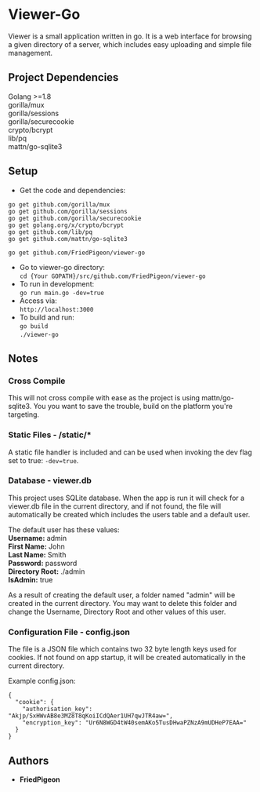 # Viewer-Go
Viewer is a small application written in go. It is a web interface for browsing a given directory of a server, which 
includes easy uploading and simple file management.

## Project Dependencies
Golang >=1.8  
gorilla/mux  
gorilla/sessions  
gorilla/securecookie  
crypto/bcrypt  
lib/pq  
mattn/go-sqlite3  

## Setup
* Get the code and dependencies:
```
go get github.com/gorilla/mux
go get github.com/gorilla/sessions
go get github.com/gorilla/securecookie
go get golang.org/x/crypto/bcrypt
go get github.com/lib/pq
go get github.com/mattn/go-sqlite3

go get github.com/FriedPigeon/viewer-go
```
* Go to viewer-go directory:  
`cd {Your GOPATH}/src/github.com/FriedPigeon/viewer-go`
* To run in development:  
`go run main.go -dev=true`
* Access via:  
`http://localhost:3000`
* To build and run:  
`go build`  
`./viewer-go`

## Notes
### Cross Compile
This will not cross compile with ease as the project is using mattn/go-sqlite3. You you want to save the trouble, 
build on the platform you're targeting.   

### Static Files - /static/*  
A static file handler is included and can be used when invoking the dev flag set to true: `-dev=true`.

### Database - viewer.db
This project uses SQLite database. When the app is run it will check for a viewer.db file in the current directory, and 
if not found, the file will automatically be created which includes the users table and a default user.  

The default user has these values:  
**Username:** admin  
**First Name:** John  
**Last Name:** Smith  
**Password:** password  
**Directory Root:** ./admin  
**IsAdmin:** true

As a result of creating the default user, a folder named "admin" will be created in the current directory. You may want
to delete this folder and change the Username, Directory Root and other values of this user.

### Configuration File - config.json  
The file is a JSON file which contains two 32 byte length keys used for cookies. If not found on app startup, it will be
created automatically in the current directory.  

Example config.json:   
```
{
  "cookie": {
    "authorisation_key": "Akjp/SxHWvAB8e3MZ8T8qKoiICdQAer1UH7qwJTR4aw=",
    "encryption_key": "Ur6N8WGD4tW40semAKo5TusDHwaPZNzA9mUDHeP7EAA="
  }
}
```

## Authors
* **FriedPigeon**

